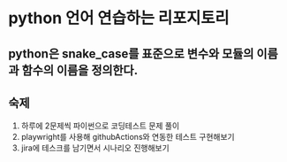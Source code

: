 # python 언어 연습하는 리포지토리

## python은 snake_case를 표준으로 변수와 모듈의 이름과 함수의 이름을 정의한다.

## 숙제

1. 하루에 2문제씩 파이썬으로 코딩테스트 문제 풀이
2. playwright를 사용해 githubActions와 연동한 테스트 구현해보기
3. jira에 테스크를 남기면서 시나리오 진행해보기